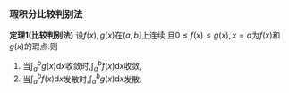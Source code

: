 ### 瑕积分比较判别法
**定理1(比较判别法)** 设$f(x), g(x)$在$(a, b]$上连续,且$0\le f(x)\le g(x), x=a$为$f(x)$和$g(x)$的瑕点.则
1. 当$\int_a^b g(x)\mathrm{d}x$收敛时,$\int_a^b f(x)\mathrm{d}x$收敛,
2. 当$\int_a^b f(x)\mathrm{d}x$发散时,$\int_a^b g(x)\mathrm{d}x$发散.
